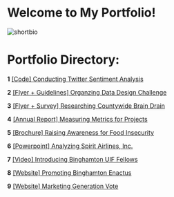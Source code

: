 # Welcome to My Portfolio! 

![shortbio](https://github.com/vwu15/images/blob/master/shortbio.png)

# Portfolio Directory:

**1**   [[Code] Conducting Twitter Sentiment Analysis](https://github.com/vwu15/cdfportfolio/blob/master/%5BCode%5D%20Twitter%20Sentiment%20Analysis)

**2**   [[Flyer + Guidelines] Organzing Data Design Challenge](https://github.com/vwu15/cdfportfolio/blob/master/%5BFlyer%20%2B%20Guidelines%5D%20Data%20Design%20Challenge.pdf)

**3**   [[Flyer + Survey] Researching Countywide Brain Drain](https://github.com/vwu15/cdfportfolio/blob/master/%5BFlyer%20%2B%20Survey%5D%20Brain%20Drain%20Research.pdf)

**4**   [[Annual Report] Measuring Metrics for Projects](https://github.com/vwu15/cdfportfolio/blob/master/%5BInfographic%5D%20Enactus%20Annual%20Report%20for%20Nationals%202018.pdf)

**5**   [[Brochure] Raising Awareness for Food Insecurity](https://github.com/vwu15/cdfportfolio/blob/master/%5BInfographic%5D%20Many%20Hands%20Brochure%20for%20Project%20Launch%20Event.pdf)

**6**   [[Powerpoint] Analyzing Spirit Airlines, Inc.](https://github.com/vwu15/cdfportfolio/blob/master/%5BPowerpoint%5D%20Spirit%20Airlines%20Analysis.pdf)

**7**   [[Video] Introducing Binghamton UIF Fellows](https://youtu.be/CsJdmldAbB4)

**8**   [[Website] Promoting Binghamton Enactus](http://www.binghamtonenactus.com/)

**9**   [[Website] Marketing Generation Vote](https://www.genvote.org/)
